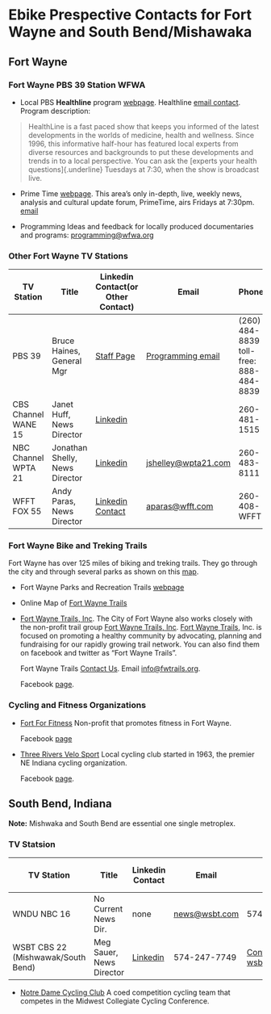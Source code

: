 # Ebike Prespective Contacts for Fort Wayne and South Bend/Mishawaka

## Fort Wayne

### Fort Wayne PBS 39 Station WFWA 

- Local PBS **Healthline** program [webpage](https://video.wfwa.org/show/healthline/). Healthline [email contact](mailto:healthline@wfwa.org). Program description:

> HealthLine is a fast paced show that keeps you informed of the latest developments in the worlds of medicine, health and wellness. Since 1996, this informative
  half-hour has featured local experts from diverse resources and backgrounds to put these developments and trends in to a local perspective. You can ask the [experts
  your health questions]{.underline} Tuesdays at 7:30, when the show is broadcast live.

- Prime Time [webpage](https://video.wfwa.org/show/primetime39/). This area’s only in-depth, live, weekly news, analysis and cultural update forum, PrimeTime, airs Fridays at 7:30pm. 
  [email](mailto:primetime39@wfwa.org)

- Programming Ideas and feedback for locally produced documentaries and programs: [programming@wfwa.org](mailto:programming@wfwa.org)

### Other Fort Wayne TV Stations

|TV Station|Title|Linkedin Contact(or Other Contact)|Email|Phone|Station Contact Info|
-----------|-----|----------------|-----|-----|--------------------|
|PBS 39|Bruce Haines, General Mgr|[Staff Page](https://pbsfortwayne.org/about-pbs-fort-wayne/staff/)|[Programming email](mailto:programming@wfwa.org)|(260) 484-8839 toll-free: 888-484-8839|[Programming email](mailto:programming@wfwa.org)|
|CBS Channel WANE 15|Janet Huff, News Director|[Linkedin](linkedin.com/in/jenna-huff-5131a646)||260-481-1515|[About Us](https://www.wane.com/about-us/)|
|NBC Channel WPTA 21|Jonathan Shelly, News Director|[Linkedin](https://www.wane.com/about-us/)|[jshelley@wpta21.com](mailto:jshelley@wpta21.com)|260-483-8111|[Contact Us](https://www.wpta21.com/about-us/contact-us/)|
|WFFT FOX 55|Andy Paras, News Director|[Linkedin Contact](linkedin.com/in/andyparas)|[aparas@wfft.com](mailto:aparas@wfft.com)|260-408-WFFT|[news@wfft.com](mailto:news@wfft.com), [Contact Form](https://www.wfft.com/contact/)|

### Fort Wayne Bike and Treking Trails

Fort Wayne has over 125 miles of biking and treking trails. They go through the city and through several parks as shown on this [map](http://www.fortwayneparks.org/images/stories/Rivergreenwaydoc/fort_wayne_area_trails_2020.pdf). 

- Fort Wayne Parks and Recreation Trails [webpage](http://www.fortwayneparks.org/trails.html)

- Online Map of [Fort Wayne Trails](http://www.fortwayneparks.org/images/stories/Rivergreenwaydoc/fort_wayne_area_trails_2020.pdf)

- [Fort Wayne Trails, Inc](https://fwtrails.org/contact-us/).
  The City of Fort Wayne also works closely with the non-profit trail group [Fort Wayne Trails, Inc](https://fwtrails.org/contact-us/). [Fort Wayne Trails](https://fwtrails.org/contact-us), Inc. is focused on promoting
  a healthy community by advocating, planning and fundraising for our rapidly growing trail network. You can also find them on facebook and
  twitter as “Fort Wayne Trails”.  

  Fort Wayne Trails [Contact Us](https://fwtrails.org/contact-us/). Email [info@fwtrails.org](mailto:info@fwtrails.org).

  Facebook [page](https://www.facebook.com/FortWayneTrails).

### Cycling and Fitness Organizations

- [Fort For Fitness](https://fort4fitness.org/)         Non-profit that promotes fitness in Fort Wayne.

  Facebook [page](https://www.facebook.com/Fort4Fitness)

- [Three Rivers Velo Sport](https://www.3rvs.com)       Local cycling club started in 1963, the premier NE Indiana cycling organization.

  Facebook [page](https://www.facebook.com/3riversvelosport/).

## South Bend, Indiana

**Note:** Mishwaka and South Bend are essential one single metroplex.

### TV Statsion

|TV Station|Title|Linkedin Contact|Email|Phone|Station Contact Info|
-----------|-----|----------------|-----|-----|--------------------|
|WNDU NBC 16|No Current News Dir.|none|[news@wsbt.com](mailtonews@wsbt.com)|574-284-3016|[Station Contact](https://wsbt.com/station/contact)|
|WSBT CBS 22 (Mishwawak/South Bend)|Meg Sauer, News Director|[Linkedin](https://www.linkedin.com/in/meg-sauer-24a33117/)|574-247-7749|[Contact Form](https://wsbt.com/stations/contact), Email: [wsbtnews@wsbt.com](wsbtnews@wsbt.com)|

- [Notre Dame Cycling Club](https://recsports.nd.edu/club-sports/coed-club-sports/coed-cycling/) A coed competition cycling team that competes in the  Midwest Collegiate Cycling Conference.
